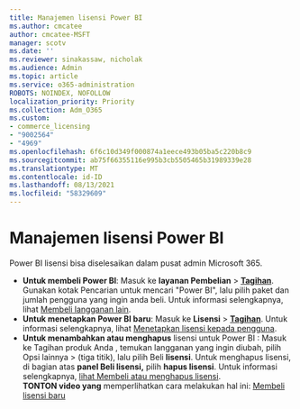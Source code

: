 ```yaml
---
title: Manajemen lisensi Power BI
ms.author: cmcatee
author: cmcatee-MSFT
manager: scotv
ms.date: ''
ms.reviewer: sinakassaw, nicholak
ms.audience: Admin
ms.topic: article
ms.service: o365-administration
ROBOTS: NOINDEX, NOFOLLOW
localization_priority: Priority
ms.collection: Adm_O365
ms.custom:
- commerce_licensing
- "9002564"
- "4969"
ms.openlocfilehash: 6f6c10d349f000874a1eece493b05ba5c220b8c9
ms.sourcegitcommit: ab75f66355116e995b3cb5505465b31989339e28
ms.translationtype: MT
ms.contentlocale: id-ID
ms.lasthandoff: 08/13/2021
ms.locfileid: "58329609"
---
```

# <a name="power-bi-license-management"></a>Manajemen lisensi Power BI

Power BI lisensi bisa diselesaikan dalam pusat admin Microsoft 365.

- **Untuk membeli Power BI**: Masuk ke **layanan Pembelian** \> **[Tagihan](https://go.microsoft.com/fwlink/p/?linkid=868433)**. Gunakan kotak Pencarian untuk mencari "Power BI", lalu pilih paket dan jumlah pengguna yang ingin anda beli. Untuk informasi selengkapnya, lihat [Membeli langganan lain](https://docs.microsoft.com/microsoft-365/commerce/try-or-buy-microsoft-365#buy-a-different-subscription).
- **Untuk menetapkan Power BI baru**: Masuk ke **Lisensi**  >  **[Tagihan](https://go.microsoft.com/fwlink/p/?linkid=842264)**. Untuk informasi selengkapnya, lihat [Menetapkan lisensi kepada pengguna](https://docs.microsoft.com/microsoft-365/admin/manage/assign-licenses-to-users).
- **Untuk menambahkan atau menghapus** lisensi untuk Power BI : Masuk ke Tagihan produk Anda , temukan langganan yang ingin diubah, pilih Opsi lainnya  >  **[](https://go.microsoft.com/fwlink/p/?linkid=842054)**(tiga titik), lalu pilih Beli **lisensi**.  Untuk menghapus lisensi, di bagian atas **panel Beli lisensi,** pilih **hapus lisensi**. Untuk informasi selengkapnya, [lihat Membeli atau menghapus lisensi](https://docs.microsoft.com/microsoft-365/commerce/licenses/buy-licenses).\
**TONTON video yang** memperlihatkan cara melakukan hal ini: [Membeli lisensi baru](https://go.microsoft.com/fwlink/p/?linkid=2154857)